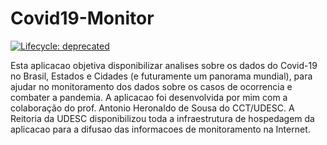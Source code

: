 
<!-- README.md is generated from README.Rmd. Please edit that file -->

# Covid19-Monitor

<!-- badges: start -->

[![Lifecycle:
deprecated](https://img.shields.io/badge/lifecycle-deprecated-orange.svg)](https://lifecycle.r-lib.org/articles/stages.html#deprecated)
<!-- badges: end -->

Esta aplicacao objetiva disponibilizar analises sobre os dados do
Covid-19 no Brasil, Estados e Cidades (e futuramente um panorama
mundial), para ajudar no monitoramento dos dados sobre os casos de
ocorrencia e combater a pandemia. A aplicacao foi desenvolvida por mim
com a colaboração do prof. Antonio Heronaldo de Sousa do CCT/UDESC. A
Reitoria da UDESC disponibilizou toda a infraestrutura de hospedagem da
aplicacao para a difusao das informacoes de monitoramento na Internet.
